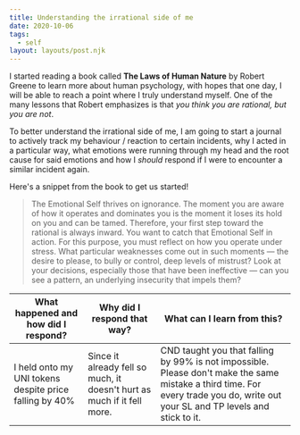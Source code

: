 ```yaml
---
title: Understanding the irrational side of me
date: 2020-10-06
tags:
  - self
layout: layouts/post.njk
---
```


I started reading a book called **The Laws of Human Nature** by Robert Greene to learn more about human psychology, with hopes that one day, I will be able to reach a point where I truly understand myself. One of the many lessons that Robert emphasizes is that _you think you are rational, but you are not_.

To better understand the irrational side of me, I am going to start a journal to actively track my behaviour / reaction to certain incidents, why I acted in a particular way, what emotions were running through my head and the root cause for said emotions and how I _should_ respond if I were to encounter a similar incident again.

Here's a snippet from the book to get us started!

> The Emotional Self thrives on ignorance. The moment you are aware of how it operates and dominates you is the moment it loses its hold on you and can be tamed. Therefore, your first step toward the rational is always inward. You want to catch that Emotional Self in action. For this purpose, you must reflect on how you operate under stress. What particular weaknesses come out in such moments — the desire to please, to bully or control, deep levels of mistrust? Look at your decisions, especially those that have been ineffective — can you see a pattern, an underlying insecurity that impels them?

| What happened and how did I respond?                   | Why did I respond that way?                                             | What can I learn from this?                                                                                                                                                     |
| ------------------------------------------------------ | ----------------------------------------------------------------------- | ------------------------------------------------------------------------------------------------------------------------------------------------------------------------------- |
| I held onto my UNI tokens despite price falling by 40% | Since it already fell so much, it doesn't hurt as much if it fell more. | CND taught you that falling by 99% is not impossible. Please don't make the same mistake a third time. For every trade you do, write out your SL and TP levels and stick to it. |
